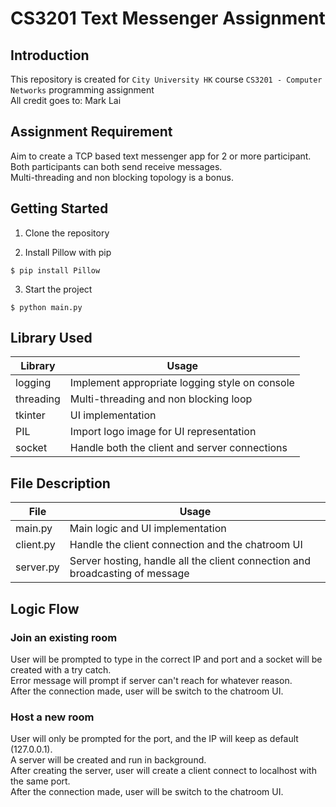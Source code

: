 # CS3201 Text Messenger Assignment
## Introduction
This repository is created for `City University HK` course `CS3201 - Computer Networks` programming assignment <br />
All credit goes to: Mark Lai

## Assignment Requirement
Aim to create a TCP based text messenger app for 2 or more participant. <br />
Both participants can both send receive messages. <br />
Multi-threading and non blocking topology is a bonus. <br />

## Getting Started
1. Clone the repository

2. Install Pillow with pip
```
$ pip install Pillow
```
3. Start the project
```
$ python main.py
```

## Library Used
| Library   | Usage                                          |
| --------- | ---------------------------------------------- |
| logging   | Implement appropriate logging style on console |
| threading | Multi-threading and non blocking loop          |
| tkinter   | UI implementation                              |
| PIL       | Import logo image for UI representation        |
| socket    | Handle both the client and server connections  |

## File Description
| File      | Usage                                                                        |
| --------- | ---------------------------------------------------------------------------- |
| main.py   | Main logic and UI implementation                                             |
| client.py | Handle the client connection and the chatroom UI                             |
| server.py | Server hosting, handle all the client connection and broadcasting of message |

## Logic Flow
### Join an existing room
User will be prompted to type in the correct IP and port and a socket will be created with a try catch. <br />
Error message will prompt if server can't reach for whatever reason. <br />
After the connection made, user will be switch to the chatroom UI. <br />

### Host a new room
User will only be prompted for the port, and the IP will keep as default (127.0.0.1). <br />
A server will be created and run in background. <br />
After creating the server, user will create a client connect to localhost with the same port. <br />
After the connection made, user will be switch to the chatroom UI. <br />

